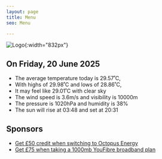 ```yaml
---
layout: page
title: Menu
seo: Menu

---
```


![Logo](/images/logo.jpg){:width="832px"}

<!-- weather_marker starts -->
## On Friday, 20 June 2025

- The average temperature today is 29.57˚C,
- With highs of 29.98˚C and lows of 28.86˚C,
- It may feel like 29.01˚C with clear sky
- The wind speed is 3.6m/s and visibility is 10000m
- The pressure is 1020hPa and humidity is 38%
- The sun will rise at 03:48 and set at 20:31

<!-- weather_marker ends -->

## Sponsors

- [Get £50 credit when switching to Octopus Energy](https://bit.ly/3oD1nnS)
- [Get £75 when taking a 1000mb YouFibre broadband plan](https://aklam.io/91zWhU?)
